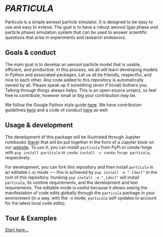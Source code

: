 # *PARTICULA*

Particula is a simple aerosol particle simulator. It is designed to be easy to use and easy to extend. The goal is to have a robust aerosol (gas phase *and* particle phase) simulation system that can be used to answer scientific questions that arise in experiments and research endeavors.

## Goals & conduct

The main goal is to develop an aerosol particle model that is usable, efficient, and productive. In this process, we all will learn developing models in Python and associated packages. Let us all be friendly, respectful, and nice to each other. Any code added to this repository is automatically owned by all. Please speak up if something (even if trivial) bothers you. Talking through things always helps. This is an open-source project, so feel free to contribute, however small or big your contribution may be.

We follow the Google Python style guide [here](https://google.github.io/styleguide/pyguide.html). We have contribution guidelines [here](https://github.com/uncscode/particula/blob/main/docs/CONTRIBUTING.md) and a code of conduct [here](https://github.com/uncscode/particula/blob/main/docs/CODE_OF_CONDUCT.md) as well.

## Usage & development

The development of this package will be illustrated through Jupyter notebooks ([here](https://github.com/uncscode/particula/blob/main/docs)) that will be put together in the form of a Jupyter book on our [website](https://uncscode.github.io/particula). To use it, you can install `particula` from PyPI or conda-forge with `pip install particula` or `conda install -c conda-forge particula`, respectively.

For development, you can fork this repository and then install `particula` in an editable (`-e`) mode --- this is achieved by `pip install -e ".[dev]"` in the root of this repository. Invoking `pip install -e ".[dev]"` will install `particula`, its runtime requirements, and the development and test requirements. The editable mode is useful because it allows seeing the manifestation of code edits globally through the `particula` package in your environment (in a way, with the `-e` mode, `particula` self-updates to account for the latest local code edits).

## Tour & Examples

[Start here...](https://uncscode.github.io/particula/tour/part-tour.html)


